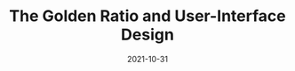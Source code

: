 ---
date: 2021-10-31
permalink: false
publisher: nngroup
tags:
  - design
target_url: https://www.nngroup.com/articles/golden-ratio-ui-design/
title: The Golden Ratio and User-Interface Design
---